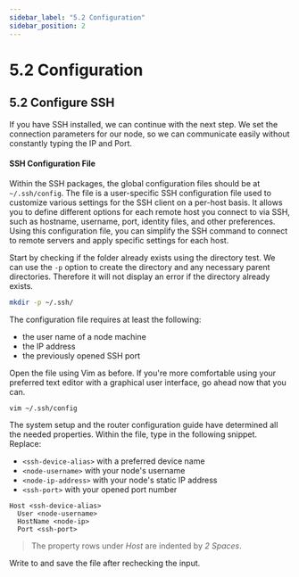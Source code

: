 ```yaml
---
sidebar_label: "5.2 Configuration"
sidebar_position: 2
---
```


# 5.2 Configuration

## 5.2 Configure SSH

If you have SSH installed, we can continue with the next step. We set the connection parameters for our node, so we can communicate easily without constantly typing the IP and Port.

#### SSH Configuration File

Within the SSH packages, the global configuration files should be at `~/.ssh/config`. The file is a user-specific SSH configuration file used to customize various settings for the SSH client on a per-host basis. It allows you to define different options for each remote host you connect to via SSH, such as hostname, username, port, identity files, and other preferences. Using this configuration file, you can simplify the SSH command to connect to remote servers and apply specific settings for each host.

Start by checking if the folder already exists using the directory test. We can use the `-p` option to create the directory and any necessary parent directories. Therefore it will not display an error if the directory already exists.

```sh
mkdir -p ~/.ssh/
```

The configuration file requires at least the following:

- the user name of a node machine
- the IP address
- the previously opened SSH port

Open the file using Vim as before. If you're more comfortable using your preferred text editor with a graphical user interface, go ahead now that you can.

```sh
vim ~/.ssh/config
```

The system setup and the router configuration guide have determined all the needed properties. Within the file, type in the following snippet. Replace:

- `<ssh-device-alias>` with a preferred device name
- `<node-username>` with your node's username
- `<node-ip-address>` with your node's static IP address
- `<ssh-port>` with your opened port number

```text
Host <ssh-device-alias>
  User <node-username>
  HostName <node-ip>
  Port <ssh-port>
```

> The property rows under _Host_ are indented by _2 Spaces_.

Write to and save the file after rechecking the input.
